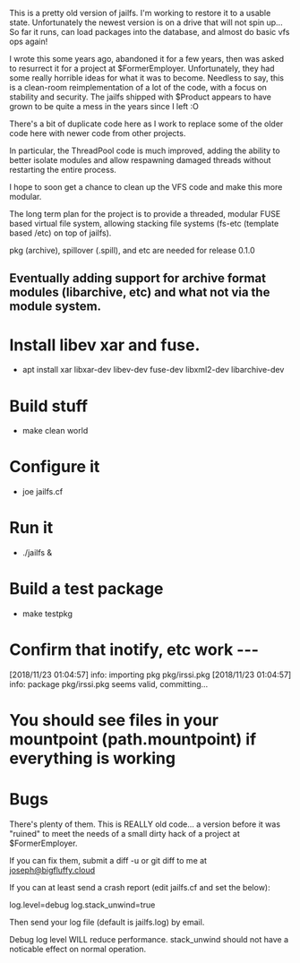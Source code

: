 This is a pretty old version of jailfs. I'm working to restore it to a
usable state. Unfortunately the newest version is on a drive that will not
spin up... So far it runs, can load packages into the database, and almost
do basic vfs ops again!

I wrote this some years ago, abandoned it for a few years, then was asked
to resurrect it for a project at $FormerEmployer. Unfortunately, they
had some really horrible ideas for what it was to become. Needless to say,
this is a clean-room reimplementation of a lot of the code, with a focus on
stability and security. The jailfs shipped with $Product appears to have
grown to be quite a mess in the years since I left :O 


There's a bit of duplicate code here as I work to replace
some of the older code here with newer code from other projects.

In particular, the ThreadPool code is much improved, adding
the ability to better isolate modules and allow respawning
damaged threads without restarting the entire process.

I hope to soon get a chance to clean up the VFS code and make
this more modular.

The long term plan for the project is to provide a threaded,
modular FUSE based virtual file system, allowing stacking
file systems (fs-etc (template based /etc) on top of jailfs).

pkg (archive), spillover (.spill), and etc are needed for
release 0.1.0

Eventually adding support for archive format modules
(libarchive, etc) and what not via the module system.
-----------------------

# Install libev xar and fuse.
* apt install xar libxar-dev libev-dev fuse-dev libxml2-dev libarchive-dev

# Build stuff
* make clean world

# Configure it
* joe jailfs.cf

# Run it
* ./jailfs &

# Build a test package
* make testpkg

# Confirm that inotify, etc work ---

[2018/11/23 01:04:57]      info: importing pkg pkg/irssi.pkg
[2018/11/23 01:04:57]      info: package pkg/irssi.pkg seems valid, committing...


# You should see files in your mountpoint (path.mountpoint) if everything is working

# Bugs
There's plenty of them. This is REALLY old code... a version before it was
"ruined" to meet the needs of a small dirty hack of a project at
$FormerEmployer.

If you can fix them, submit a diff -u or git diff to me at
joseph@bigfluffy.cloud

If you can at least send a crash report (edit jailfs.cf and set the below):

  log.level=debug
  log.stack_unwind=true

Then send your log file (default is jailfs.log) by email.

Debug log level WILL reduce performance. stack_unwind should not have a
noticable effect on normal operation.

